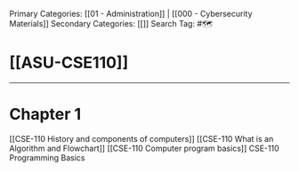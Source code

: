 Primary Categories: [[01 - Administration]] | [[000 - Cybersecurity Materials]] 
Secondary Categories: [[]] 
Search Tag: #🗺  

# [[ASU-CSE110]]  
***

# Chapter 1

[[CSE-110 History and components of computers]]
[[CSE-110 What is an Algorithm and Flowchart]]
[[CSE-110 Computer program basics]]
CSE-110 Programming Basics

